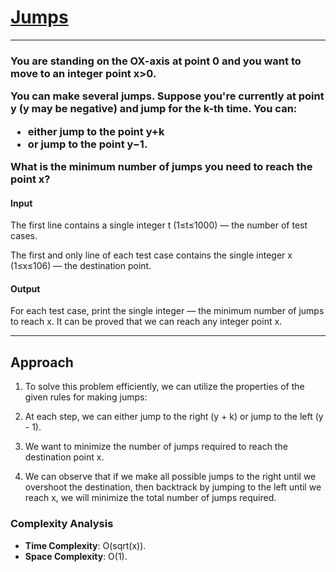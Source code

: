 # [Jumps](https://codeforces.com/problemset/problem/1455/B)
----
<h3> 
You are standing on the OX-axis at point 0 and you want to move to an integer point x>0.

You can make several jumps. Suppose you're currently at point y (y may be negative) and jump for the k-th time. You can:

- either jump to the point y+k
- or jump to the point y−1.

What is the minimum number of jumps you need to reach the point x?

#### Input
The first line contains a single integer t (1≤t≤1000) — the number of test cases.

The first and only line of each test case contains the single integer x (1≤x≤106) — the destination point.

#### Output
For each test case, print the single integer — the minimum number of jumps to reach x. It can be proved that we can reach any integer point x.

</h3>

----

## Approach
1. To solve this problem efficiently, we can utilize the properties of the given rules for making jumps:

1. At each step, we can either jump to the right (y + k) or jump to the left (y - 1).
1. We want to minimize the number of jumps required to reach the destination point x.
1. We can observe that if we make all possible jumps to the right until we overshoot the destination, then backtrack by jumping to the left until we reach x, we will minimize the total number of jumps required.

### Complexity Analysis

- **Time Complexity**: O(sqrt(x)).
- **Space Complexity**: O(1).